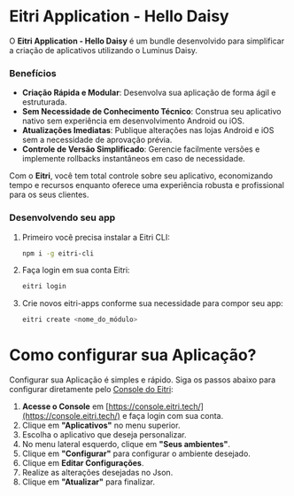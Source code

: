 # Eitri Application - Hello Daisy

O **Eitri Application - Hello Daisy** é um bundle desenvolvido para simplificar a criação de aplicativos utilizando o Luminus Daisy.

### Benefícios

- **Criação Rápida e Modular**: Desenvolva sua aplicação de forma ágil e estruturada.
- **Sem Necessidade de Conhecimento Técnico**: Construa seu aplicativo nativo sem experiência em desenvolvimento Android ou iOS.
- **Atualizações Imediatas**: Publique alterações nas lojas Android e iOS sem a necessidade de aprovação prévia.
- **Controle de Versão Simplificado**: Gerencie facilmente versões e implemente rollbacks instantâneos em caso de necessidade.

Com o **Eitri**, você tem total controle sobre seu aplicativo, economizando tempo e recursos enquanto oferece uma experiência robusta e profissional para os seus clientes.

### Desenvolvendo seu app

1. Primeiro você precisa instalar a Eitri CLI:
   ```bash
   npm i -g eitri-cli

2. Faça login em sua conta Eitri:
   ```bash
   eitri login

3. Crie novos eitri-apps conforme sua necessidade para compor seu app:
   ```bash
   eitri create <nome_do_módulo>


# Como configurar sua Aplicação?

Configurar sua Aplicação é simples e rápido. Siga os passos abaixo para configurar diretamente pelo [Console do Eitri](https://console.eitri.tech/):

1. **Acesse o Console** em [https://console.eitri.tech/](https://console.eitri.tech/) e faça login com sua conta.
2. Clique em **"Aplicativos"** no menu superior.
3. Escolha o aplicativo que deseja personalizar.
4. No menu lateral esquerdo, clique em **"Seus ambientes"**.
5. Clique em **"Configurar"** para configurar o ambiente desejado.
6. Clique em **Editar Configurações**.
7. Realize as alterações desejadas no Json.
8. Clique em **"Atualizar"** para finalizar.